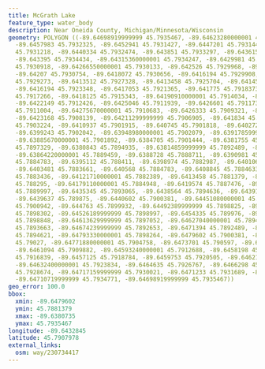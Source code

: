 ```yaml
---
title: McGrath Lake
feature_type: water_body
description: Near Oneida County, Michigan/Minnesota/Wisconsin
geometry: POLYGON ((-89.64698919999999 45.7935467, -89.64623280000001 45.7934285,
  -89.6457983 45.7932325, -89.6452941 45.7931427, -89.6447201 45.7931442, -89.6442373
  45.7931218, -89.6440334 45.7932474, -89.643851 45.7933297, -89.643615 45.7934083,
  -89.643395 45.7934434, -89.64315360000001 45.7934247, -89.6429981 45.7932115, -89.6428318
  45.7930918, -89.64266550000001 45.7930133, -89.642526 45.7929968, -89.6422632 45.7930058,
  -89.64207 45.7930754, -89.6418072 45.7930656, -89.6416194 45.7929908, -89.6415229
  45.7929273, -89.6413512 45.7927328, -89.6413458 45.7925704, -89.64145310000001 45.7924657,
  -89.6416194 45.7923348, -89.6417053 45.7921365, -89.641775 45.7918373, -89.6417696
  45.7917266, -89.6418125 45.7915343, -89.64190910000001 45.7914034, -89.6420378 45.7912949,
  -89.6422149 45.7912426, -89.6425046 45.7911939, -89.6426601 45.791173, -89.6427406
  45.7911004, -89.64275670000001 45.7910683, -89.6426333 45.7909321, -89.6425153 45.7909059,
  -89.6423168 45.7908139, -89.64211299999999 45.7906905, -89.641834 45.7904735, -89.6415658
  45.7903224, -89.6410937 45.7901915, -89.640745 45.7901818, -89.64027299999999 45.7901952,
  -89.6399243 45.7902042, -89.63948980000001 45.7902079, -89.63917859999999 45.7902042,
  -89.63885670000001 45.7901892, -89.6384705 45.7901444, -89.6381755 45.7899386, -89.6380735
  45.7897329, -89.6380843 45.7894935, -89.63814859999999 45.7892489, -89.6384973 45.788996,
  -89.63864220000001 45.7889459, -89.6388728 45.7888711, -89.6390981 45.7886504, -89.6393181
  45.7884783, -89.6395112 45.788411, -89.6398974 45.7882987, -89.6401067 45.7882651,
  -89.6403481 45.7883661, -89.640568 45.7884783, -89.6408845 45.7884633, -89.6411044
  45.7883436, -89.64121710000001 45.7882389, -89.6413458 45.7881379, -89.64163019999999
  45.788295, -89.64179110000001 45.7884948, -89.6419574 45.7887476, -89.64211299999999
  45.7889997, -89.6435345 45.7893065, -89.6438564 45.7894636, -89.64391000000001 45.789694,
  -89.6439637 45.789875, -89.6440602 45.7900381, -89.64451080000001 45.7901444, -89.6446825
  45.7900942, -89.644763 45.7899932, -89.64492389999999 45.7898825, -89.64510629999999
  45.7898302, -89.64526189999999 45.7898997, -89.6454335 45.789976, -89.64597000000001
  45.7898848, -89.64613629999999 45.7897052, -89.64627040000001 45.7894733, -89.6464903
  45.7893663, -89.64674239999999 45.7892653, -89.6471394 45.7892489, -89.64765439999999
  45.7894621, -89.64793330000001 45.7898264, -89.6479602 45.7900381, -89.64789039999999
  45.79027, -89.64771880000001 45.7904758, -89.6473701 45.790597, -89.6468229 45.7907728,
  -89.6461094 45.7909882, -89.64593240000001 45.7912688, -89.6458198 45.7914782, -89.6457661
  45.7916839, -89.6457125 45.7918784, -89.6459753 45.7920505, -89.6462114 45.792144,
  -89.64632400000001 45.7923834, -89.6464635 45.7926767, -89.6466298 45.7927799, -89.646957
  45.7928674, -89.64717159999999 45.7930021, -89.6471233 45.7931689, -89.647075 45.7933372,
  -89.64710719999999 45.7934771, -89.64698919999999 45.7935467))
geo_error: 100.0
bbox:
  xmin: -89.6479602
  ymin: 45.7881379
  xmax: -89.6380735
  ymax: 45.7935467
longitude: -89.6432845
latitude: 45.7907978
external_links:
  osm: way/230734417
---
```


